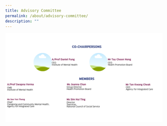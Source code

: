 ```yaml
---
title: Advisory Committee
permalink: /about/advisory-committee/
description: ""
---
```


![](/images/advcommv4.png)